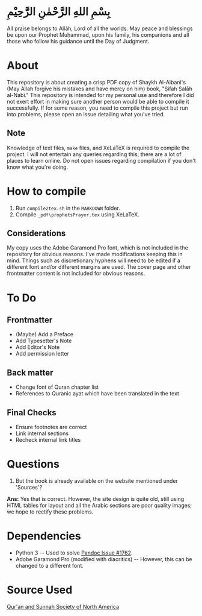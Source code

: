 # بِسْمِ اللهِ الرَّحْمٰنِ الرَّحِيْمِ

All praise belongs to Allāh, Lord of all the worlds. May peace and blessings be upon our Prophet Muḥammad, upon his family, his companions and all those who follow his guidance until the Day of Judgment.

# About

This repository is about creating a crisp PDF copy of Shaykh Al-Albani's (May Allah forgive his mistakes and have mercy on him) book, "Ṣifah Ṣalāh al-Nabī." This repository is intended for my personal use and therefore I did not exert effort in making sure another person would be able to compile it successfully. If for some reason, you need to compile this project but run into problems, please open an issue detailing what you've tried.

## Note

Knowledge of text files, `make` files, and XeLaTeX is required to compile the project. I will not entertain any queries regarding this; there are a lot of places to learn online. Do not open issues regarding compilation if you don't know what you're doing.

# How to compile

1. Run `compile2tex.sh` in the `MARKDOWN` folder.
2. Compile `_pdf\prophetsPrayer.tex` using XeLaTeX.

## Considerations

My copy uses the Adobe Garamond Pro font, which is not included in the repository for obvious reasons. I've made modifications keeping this in mind. Things such as discretionary hyphens will need to be edited if a different font and/or different margins are used. The cover page and other frontmatter content is not included for obvious reasons.

# To Do

## Frontmatter

- (Maybe) Add a Preface
- Add Typesetter's Note
- Add Editor's Note
- Add permission letter

## Back matter

- Change font of Quran chapter list
- References to Quranic ayat which have been translated in the text

## Final Checks

- Ensure footnotes are correct
- Link internal sections
- Recheck internal link titles

# Questions

1. But the book is already available on the website mentioned under 'Sources'?

  **Ans:** Yes that is correct. However, the site design is quite old, still using HTML tables for layout and all the Arabic sections are poor quality images; we hope to rectify these problems.

# Dependencies

- Python 3 -- Used to solve [Pandoc Issue #1762](https://github.com/jgm/pandoc/issues/1762).
- Adobe Garamond Pro (modified with diacritics) -- However, this can be changed to a different font.

# Source Used

[Qur'an and Sunnah Society of North America](http://www.qss.org/articles/salah/toc.html)

